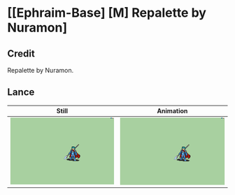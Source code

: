 # [\[Ephraim-Base\] \[M\] Repalette by Nuramon]

## Credit

Repalette by Nuramon.
	
## Lance

| Still | Animation |
| :---: | :-------: |
| ![Lance still](./Lance_000.png) | ![Lance animation](./Lance.gif) |
